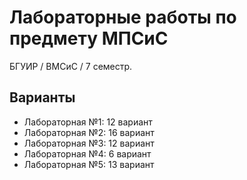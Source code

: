 # Лабораторные работы по предмету МПСиС
БГУИР / ВМСиС / 7 семестр. 

## Варианты

* Лабораторная №1: 12 вариант
* Лабораторная №2: 16 вариант
* Лабораторная №3: 12 вариант
* Лабораторная №4: 6 вариант
* Лабораторная №5: 13 вариант
